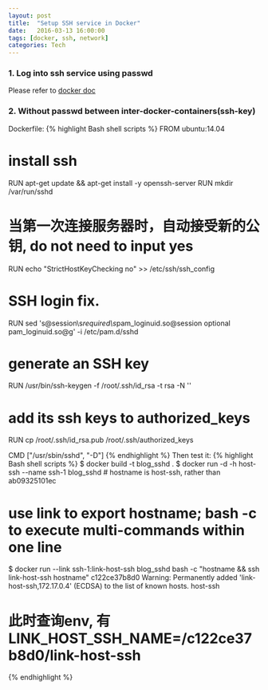 ```yaml
---
layout: post
title:  "Setup SSH service in Docker"
date:   2016-03-13 16:00:00
tags: [docker, ssh, network]
categories: Tech
---
```


### 1. Log into ssh service using passwd
Please refer to [docker doc](https://docs.docker.com/engine/examples/running_ssh_service/)

### 2. Without passwd between inter-docker-containers(ssh-key)
Dockerfile:
{% highlight Bash shell scripts %}
FROM ubuntu:14.04

# install ssh
RUN apt-get update && apt-get install -y openssh-server
RUN mkdir /var/run/sshd

# 当第一次连接服务器时，自动接受新的公钥, do not need to input yes
RUN echo "StrictHostKeyChecking no" >> /etc/ssh/ssh_config
# SSH login fix.
RUN sed 's@session\s*required\s*pam_loginuid.so@session optional pam_loginuid.so@g' -i /etc/pam.d/sshd
# generate an SSH key
RUN /usr/bin/ssh-keygen -f /root/.ssh/id_rsa -t rsa -N ''
# add its ssh keys to authorized_keys
RUN cp /root/.ssh/id_rsa.pub /root/.ssh/authorized_keys

CMD ["/usr/sbin/sshd", "-D"]
{% endhighlight %}
Then test it:
{% highlight Bash shell scripts %}
$ docker build -t blog_sshd .
$ docker run -d -h host-ssh --name ssh-1 blog_sshd  # hostname is host-ssh, rather than ab09325101ec
# use link to export hostname; bash -c to execute multi-commands within one line
$ docker run --link ssh-1:link-host-ssh blog_sshd bash -c "hostname && ssh link-host-ssh hostname"
c122ce37b8d0
Warning: Permanently added 'link-host-ssh,172.17.0.4' (ECDSA) to the list of known hosts.
host-ssh
# 此时查询env, 有 LINK_HOST_SSH_NAME=/c122ce37b8d0/link-host-ssh
{% endhighlight %}
